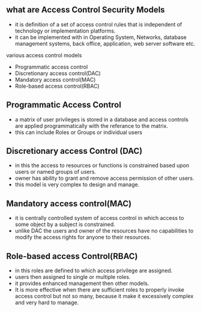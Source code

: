 ## what are Access Control Security Models
- it is definition of a set of access control rules that is independent of technology or implementation platforms.
- it can be implemented with in Operating System, Networks, database management systems, back office, application, web server software etc.

various access control models
- Programmatic access control
- Discretionary access control(DAC)
- Mandatory access control(MAC)
- Role-based access control(RBAC)

## Programmatic Access Control
- a matrix of user privileges is stored in a database and access controls are applied programmatically with the referance to the matrix.
- this can include Roles or Groups or individual users

## Discretionary access Control (DAC)
- in this the access to resources or functions is constrained based upon users or named groups of users.
- owner has ability to grant and remove access permission of other users.
- this model is very complex to design and manage.

## Mandatory access control(MAC)
- it is centrally controlled system of access control in which access to some object by a subject is constrained.
- unlike DAC the users and owner of the resources have no capabilities to modify the access rights for anyone to their resources.

## Role-based access Control(RBAC)
- in this roles are defined to which access privilege are assigned.
- users then assigned to single or multiple roles.
- it provides enhanced management then other models.
- It is more effective when there are sufficient roles to properly invoke access control but not so many, because it make it excessively complex and very hard to manage.


